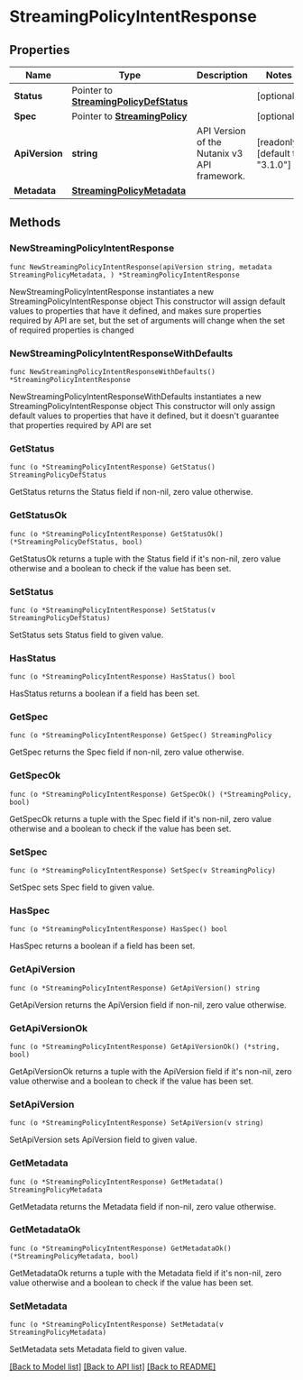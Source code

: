 # StreamingPolicyIntentResponse

## Properties

Name | Type | Description | Notes
------------ | ------------- | ------------- | -------------
**Status** | Pointer to [**StreamingPolicyDefStatus**](StreamingPolicyDefStatus.md) |  | [optional] 
**Spec** | Pointer to [**StreamingPolicy**](StreamingPolicy.md) |  | [optional] 
**ApiVersion** | **string** | API Version of the Nutanix v3 API framework. | [readonly] [default to "3.1.0"]
**Metadata** | [**StreamingPolicyMetadata**](StreamingPolicyMetadata.md) |  | 

## Methods

### NewStreamingPolicyIntentResponse

`func NewStreamingPolicyIntentResponse(apiVersion string, metadata StreamingPolicyMetadata, ) *StreamingPolicyIntentResponse`

NewStreamingPolicyIntentResponse instantiates a new StreamingPolicyIntentResponse object
This constructor will assign default values to properties that have it defined,
and makes sure properties required by API are set, but the set of arguments
will change when the set of required properties is changed

### NewStreamingPolicyIntentResponseWithDefaults

`func NewStreamingPolicyIntentResponseWithDefaults() *StreamingPolicyIntentResponse`

NewStreamingPolicyIntentResponseWithDefaults instantiates a new StreamingPolicyIntentResponse object
This constructor will only assign default values to properties that have it defined,
but it doesn't guarantee that properties required by API are set

### GetStatus

`func (o *StreamingPolicyIntentResponse) GetStatus() StreamingPolicyDefStatus`

GetStatus returns the Status field if non-nil, zero value otherwise.

### GetStatusOk

`func (o *StreamingPolicyIntentResponse) GetStatusOk() (*StreamingPolicyDefStatus, bool)`

GetStatusOk returns a tuple with the Status field if it's non-nil, zero value otherwise
and a boolean to check if the value has been set.

### SetStatus

`func (o *StreamingPolicyIntentResponse) SetStatus(v StreamingPolicyDefStatus)`

SetStatus sets Status field to given value.

### HasStatus

`func (o *StreamingPolicyIntentResponse) HasStatus() bool`

HasStatus returns a boolean if a field has been set.

### GetSpec

`func (o *StreamingPolicyIntentResponse) GetSpec() StreamingPolicy`

GetSpec returns the Spec field if non-nil, zero value otherwise.

### GetSpecOk

`func (o *StreamingPolicyIntentResponse) GetSpecOk() (*StreamingPolicy, bool)`

GetSpecOk returns a tuple with the Spec field if it's non-nil, zero value otherwise
and a boolean to check if the value has been set.

### SetSpec

`func (o *StreamingPolicyIntentResponse) SetSpec(v StreamingPolicy)`

SetSpec sets Spec field to given value.

### HasSpec

`func (o *StreamingPolicyIntentResponse) HasSpec() bool`

HasSpec returns a boolean if a field has been set.

### GetApiVersion

`func (o *StreamingPolicyIntentResponse) GetApiVersion() string`

GetApiVersion returns the ApiVersion field if non-nil, zero value otherwise.

### GetApiVersionOk

`func (o *StreamingPolicyIntentResponse) GetApiVersionOk() (*string, bool)`

GetApiVersionOk returns a tuple with the ApiVersion field if it's non-nil, zero value otherwise
and a boolean to check if the value has been set.

### SetApiVersion

`func (o *StreamingPolicyIntentResponse) SetApiVersion(v string)`

SetApiVersion sets ApiVersion field to given value.


### GetMetadata

`func (o *StreamingPolicyIntentResponse) GetMetadata() StreamingPolicyMetadata`

GetMetadata returns the Metadata field if non-nil, zero value otherwise.

### GetMetadataOk

`func (o *StreamingPolicyIntentResponse) GetMetadataOk() (*StreamingPolicyMetadata, bool)`

GetMetadataOk returns a tuple with the Metadata field if it's non-nil, zero value otherwise
and a boolean to check if the value has been set.

### SetMetadata

`func (o *StreamingPolicyIntentResponse) SetMetadata(v StreamingPolicyMetadata)`

SetMetadata sets Metadata field to given value.



[[Back to Model list]](../README.md#documentation-for-models) [[Back to API list]](../README.md#documentation-for-api-endpoints) [[Back to README]](../README.md)



